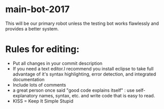 # main-bot-2017
This will be our primary robot unless the testing bot works flawlessly and provides a better system.

# Rules for editing:
 - Put all changes in your commit description
 - If you need a text editor.I recommend you install eclipse to take full advantage of it's syntax highlighting, error detection, and integrated documentation
 - Include lots of comments
 - a great person once said "good code explains itself" : use self-explanatory names, syntax, etc. and write code that is easy to read.
 - KISS = Keep It Simple Stupid
